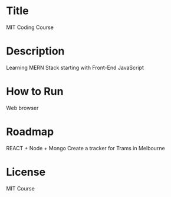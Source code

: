 # Title
MIT Coding Course

# Description
Learning MERN Stack starting with Front-End JavaScript

# How to Run
Web browser

# Roadmap
REACT + Node + Mongo
Create a tracker for Trams in Melbourne

# License
MIT Course